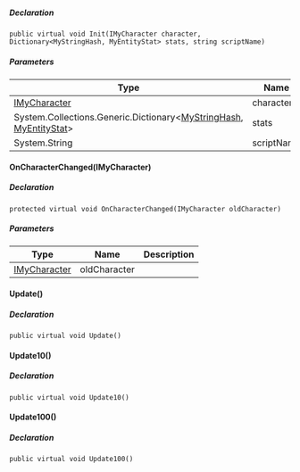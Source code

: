 ##### Declaration

```
public virtual void Init(IMyCharacter character, Dictionary<MyStringHash, MyEntityStat> stats, string scriptName)
```

##### Parameters

| Type | Name | Description |
| --- | --- | --- |
| [IMyCharacter](https://keensoftwarehouse.github.io/SpaceEngineersModAPI/api/VRage.Game.ModAPI.IMyCharacter.html) | character |     |
| System.Collections.Generic.Dictionary<[MyStringHash](https://keensoftwarehouse.github.io/SpaceEngineersModAPI/api/VRage.Utils.MyStringHash.html), [MyEntityStat](https://keensoftwarehouse.github.io/SpaceEngineersModAPI/api/Sandbox.Game.Entities.MyEntityStat.html)\> | stats |     |
| System.String | scriptName |     |

#### OnCharacterChanged(IMyCharacter)

##### Declaration

```
protected virtual void OnCharacterChanged(IMyCharacter oldCharacter)
```

##### Parameters

| Type | Name | Description |
| --- | --- | --- |
| [IMyCharacter](https://keensoftwarehouse.github.io/SpaceEngineersModAPI/api/VRage.Game.ModAPI.IMyCharacter.html) | oldCharacter |     |

#### Update()

##### Declaration

```
public virtual void Update()
```

#### Update10()

##### Declaration

```
public virtual void Update10()
```

#### Update100()

##### Declaration

```
public virtual void Update100()
```